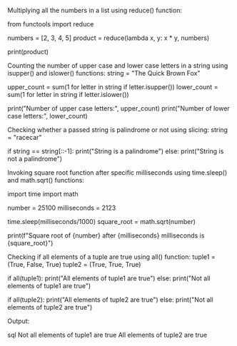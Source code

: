 Multiplying all the numbers in a list using reduce() function:


from functools import reduce

numbers = [2, 3, 4, 5]
product = reduce(lambda x, y: x * y, numbers)

print(product)



Counting the number of upper case and lower case letters in a string using isupper() and islower() functions:
string = "The Quick Brown Fox"

upper_count = sum(1 for letter in string if letter.isupper())
lower_count = sum(1 for letter in string if letter.islower())

print("Number of upper case letters:", upper_count)
print("Number of lower case letters:", lower_count)


Checking whether a passed string is palindrome or not using slicing:
string = "racecar"

if string == string[::-1]:
    print("String is a palindrome")
else:
    print("String is not a palindrome")



Invoking square root function after specific milliseconds using time.sleep() and math.sqrt() functions:

import time
import math

number = 25100
milliseconds = 2123

time.sleep(milliseconds/1000)
square_root = math.sqrt(number)

print(f"Square root of {number} after {milliseconds} milliseconds is {square_root}")


Checking if all elements of a tuple are true using all() function:
tuple1 = (True, False, True)
tuple2 = (True, True, True)

if all(tuple1):
    print("All elements of tuple1 are true")
else:
    print("Not all elements of tuple1 are true")

if all(tuple2):
    print("All elements of tuple2 are true")
else:
    print("Not all elements of tuple2 are true")


Output:

sql
Not all elements of tuple1 are true
All elements of tuple2 are true
